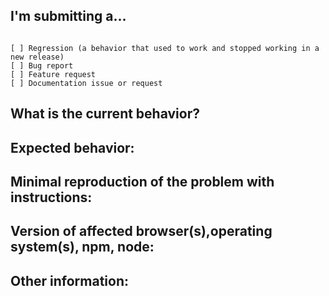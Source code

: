 ## I'm submitting a...
<!-- Check one of the following options with "x" -->
<pre><code>
[ ] Regression (a behavior that used to work and stopped working in a new release)
[ ] Bug report  <!-- Please search GitHub for a similar issue or PR before submitting -->
[ ] Feature request
[ ] Documentation issue or request
</code></pre>

## What is the current behavior?
<!-- Describe the current behavior. -->

## Expected behavior:
<!-- Describe what the desired behavior would be. -->


## Minimal reproduction of the problem with instructions:
<!--
For bug reports please provide the *STEPS TO REPRODUCE* and if possible a *MINIMAL DEMO* of the problem via
http://plnkr.co/edit/tpl:757r6L
-->

## Version of affected browser(s),operating system(s), npm, node:

## Other information:


